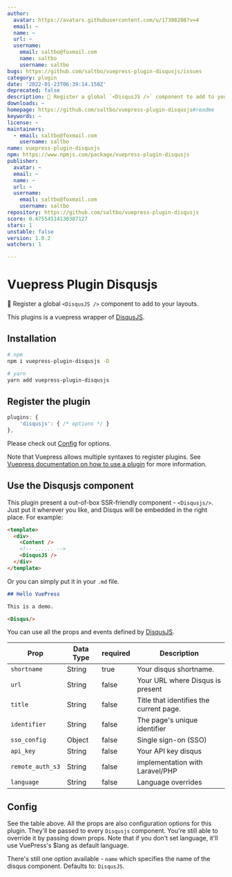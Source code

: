 ```yaml
---
author:
  avatar: https://avatars.githubusercontent.com/u/17308208?v=4
  email: ~
  name: ~
  url: ~
  username:
    email: saltbo@foxmail.com
    name: saltbo
    username: saltbo
bugs: https://github.com/saltbo/vuepress-plugin-disqusjs/issues
category: plugin
date: '2022-01-23T06:39:14.158Z'
deprecated: false
description: 🔌 Register a global `<DisqusJS />` component to add to your layouts.
downloads: ~
homepage: https://github.com/saltbo/vuepress-plugin-disqusjs#readme
keywords: ~
license: ~
maintainers:
  - email: saltbo@foxmail.com
    username: saltbo
name: vuepress-plugin-disqusjs
npm: https://www.npmjs.com/package/vuepress-plugin-disqusjs
publisher:
  avatar: ~
  email: ~
  name: ~
  url: ~
  username:
    email: saltbo@foxmail.com
    username: saltbo
repository: https://github.com/saltbo/vuepress-plugin-disqusjs
score: 0.47554514130387127
stars: 1
unstable: false
version: 1.0.2
watchers: 1

---
```


# Vuepress Plugin Disqusjs
🔌 Register a global `<DisqusJS />` component to add to your layouts.

This plugins is a vuepress wrapper of [DisqusJS](https://github.com/SukkaW/DisqusJS).

## Installation

```bash
# npm
npm i vuepress-plugin-disqusjs -D

# yarn
yarn add vuepress-plugin-disqusjs
```

## Register the plugin

```js
plugins: {
    'disqusjs': { /* options */ }
},

```

Please check out [Config](#config) for options.

Note that Vuepress allows multiple syntaxes to register plugins. See [Vuepress documentation on how to use a plugin](https://vuepress.vuejs.org/plugin/using-a-plugin.html) for more information.

## Use the Disqusjs component

This plugin present a out-of-box SSR-friendly component  - `<Disqusjs/>`. Just put it wherever you like, and Disqus will be embedded in the right place. For example:

```html
<template>
  <div>
    <Content />
    <!-- ...... -->
    <DisqusJS />
  </div>
</template>
```
Or you can simply put it in your `.md` file.
```markdown
## Hello VuePress

This is a demo.

<Disqus/>
```

You can use all the props and events defined by [DisqusJS](https://github.com/SukkaW/DisqusJS).

Prop            | Data Type  | required  | Description
--------------- | ---------- | --------- | -----------
`shortname`     | String     | true      | Your disqus shortname.
`url`           | String     | false     | Your URL where Disqus is present
`title`         | String     | false     | Title that identifies the current page.
`identifier`    | String     | false     | The page's unique identifier
`sso_config`    | Object     | false     | Single sign-on (SSO)
`api_key`       | String     | false     | Your API key disqus
`remote_auth_s3`| String     | false     | implementation with Laravel/PHP
`language`      | String     | false     | Language overrides

## Config 

See the table above. All the props are also configuration options for this plugin. They'll be passed to every `Disqusjs` component. You're still able to override it by passing down props. Note that if you don't set language, it'll use VuePress's $lang as default language.

There's still one option available - `name` which specifies the name of the disqus component. Defaults to: `DisqusJS`.
